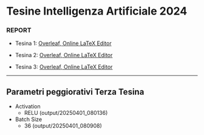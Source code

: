 # Tesine Intelligenza Artificiale 2024

### REPORT

- Tesina 1: [Overleaf, Online LaTeX Editor](https://www.overleaf.com/project/67b88581b0b2af1768f0c117)

- Tesina 2: [Overleaf, Online LaTeX Editor](https://www.overleaf.com/project/67ba07a60f395be4c094ada2)

- Tesina 3: [Overleaf, Online LaTeX Editor](https://www.overleaf.com/project/67d07ce579b5a6867a712930)

---

## Parametri peggiorativi Terza Tesina

- Activation
  - RELU (output/20250401_080136)
- Batch Size
  - 36 (output/20250401_080908)